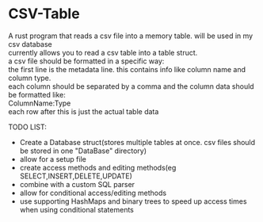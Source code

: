 # CSV-Table
A rust program that reads a csv file into a memory table. will be used in my csv database<br>
currently allows you to read a csv table into a table struct.<br>
a csv file should be formatted in a specific way:<br>
the first line is the metadata line. this contains info like column name and column type.<br>
each column should be separated by a comma and the column data should be formatted like:<br>
ColumnName:Type<br>
each row after this is just the actual table data<br>



TODO LIST:<br>
- Create a Database struct(stores multiple tables at once. csv files should be stored in one "DataBase" directory)
- allow for a setup file
- create access methods and editing methods(eg SELECT,INSERT,DELETE,UPDATE)
- combine with a custom SQL parser
- allow for conditional access/editing methods
- use supporting HashMaps and binary trees to speed up access times when using conditional statements